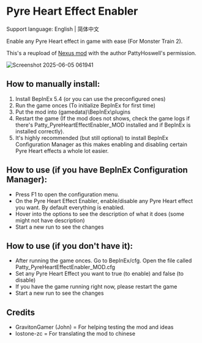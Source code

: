 # Pyre Heart Effect Enabler
Support language: English | 简体中文

Enable any Pyre Heart effect in game with ease (For Monster Train 2).

This's a reupload of [Nexus mod](https://www.nexusmods.com/monstertrain2/mods/3) with the author PattyHoswell's permission.

![Screenshot 2025-06-05 061941](https://github.com/user-attachments/assets/0d146c12-2f31-43a2-91d8-8d5863e5de61)

## How to manually install:
1. Install BepInEx 5.4 (or you can use the preconfigured ones)
2. Run the game onces (To initialize BepInEx for first time)
3. Put the mod into (gamedata)\BepInEx\plugins
4. Restart the game (If the mod does not shows, check the game logs if there's Patty_PyreHeartEffectEnabler_MOD installed and if BepInEx is installed correctly).
5. It's highly recommended (but still optional) to install BepInEx Configuration Manager﻿ as this makes enabling and disabling certain Pyre Heart effects a whole lot easier.

## How to use (if you have BepInEx Configuration Manager):
- Press F1 to open the configuration menu.
- On the Pyre Heart Effect Enabler, enable/disable any Pyre Heart effect you want. By default everything is enabled.
- Hover into the options to see the description of what it does (some might not have description)
- Start a new run to see the changes

## How to use (if you don't have it):
- After running the game onces. Go to BepInEx/cfg. Open the file called Patty_PyreHeartEffectEnabler_MOD.cfg
- Set any Pyre Heart Effect you want to true (to enable) and false (to disable)
- If you have the game running right now, please restart the game
- Start a new run to see the changes

## Credits
- GravitonGamer (John) = For helping testing the mod and ideas
- lostone-zc = For translating the mod to chinese